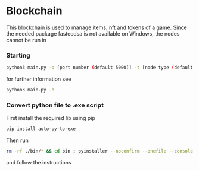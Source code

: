 # Blockchain

This blockchain is used to manage items, nft and tokens of a game.
Since the needed package fastecdsa is not available on Windows, the nodes cannot be run in 

### Starting

````bash
python3 main.py -p [port number (default 5000)] -t [node type (default: all)]
````

for further information see
````bash
python3 main.py -h
````

### Convert python file to .exe script

First install the required lib using pip
````bash
pip install auto-py-to-exe
````

Then run
````bash
rm -rf ./bin/* && cd bin ; pyinstaller --noconfirm --onefile --console  "../main.py" -n node
````
and follow the instructions
